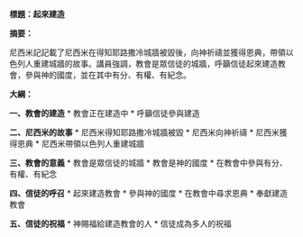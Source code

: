 **標題：起來建造**

**摘要：**

尼西米記記載了尼西米在得知耶路撒冷城牆被毀後，向神祈禱並獲得恩典，帶領以色列人重建城牆的故事。講員強調，教會是眾信徒的城牆，呼籲信徒起來建造教會，參與神的國度，並在其中有分、有權、有紀念。

**大綱：**

**一、教會的建造**
    * 教會正在建造中
    * 呼籲信徒參與建造

**二、尼西米的故事**
    * 尼西米得知耶路撒冷城牆被毀
    * 尼西米向神祈禱
    * 尼西米獲得恩典
    * 尼西米帶領以色列人重建城牆

**三、教會的意義**
    * 教會是眾信徒的城牆
    * 教會是神的國度
    * 在教會中參與有分、有權、有紀念

**四、信徒的呼召**
    * 起來建造教會
    * 參與神的國度
    * 在教會中尋求恩典
    * 奉獻建造教會

**五、信徒的祝福**
    * 神賜福給建造教會的人
    * 信徒成為多人的祝福